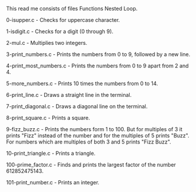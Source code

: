 This read me consists of files Functions Nested Loop.

0-isupper.c - Checks for uppercase character.

1-isdigit.c - Checks for a digit (0 through 9).

2-mul.c - Multiplies two integers.

3-print_numbers.c - Prints the numbers from 0 to 9, followed by a new line.

4-print_most_numbers.c - Prints the numbers from 0 to 9 apart from 2 and 4.

5-more_numbers.c - Prints 10 times the numbers from 0 to 14.

6-print_line.c - Draws a straight line in the terminal.

7-print_diagonal.c - Draws a diagonal line on the terminal.

8-print_square.c - Prints a square.

9-fizz_buzz.c - Prints the numbers form 1 to 100. But for multiples of 3 it prints "Fizz" instead of the number and for the multiples of 5 prints "Buzz". For numbers which are multiples of both 3 and 5 prints "Fizz Buzz".

10-print_triangle.c - Prints a triangle.

100-prime_factor.c - Finds and prints the largest factor of the number 612852475143.

101-print_number.c - Prints an integer.

